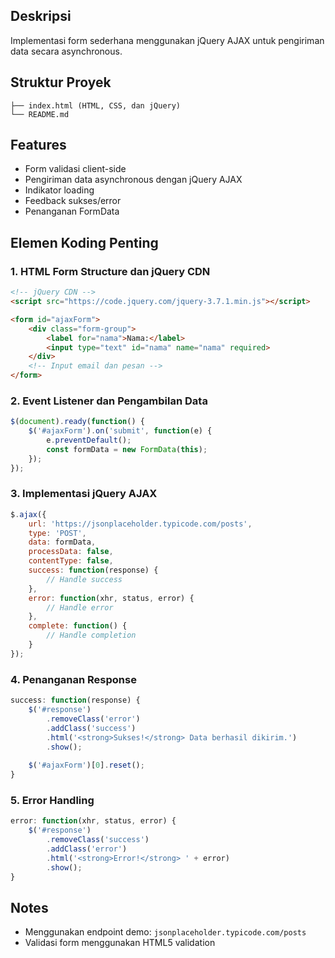 ## Deskripsi
Implementasi form sederhana menggunakan jQuery AJAX untuk pengiriman data secara asynchronous.

## Struktur Proyek
```text
├── index.html (HTML, CSS, dan jQuery)
└── README.md
```

## Features
- Form validasi client-side
- Pengiriman data asynchronous dengan jQuery AJAX
- Indikator loading
- Feedback sukses/error
- Penanganan FormData

## Elemen Koding Penting

### 1. HTML Form Structure dan jQuery CDN
```html
<!-- jQuery CDN -->
<script src="https://code.jquery.com/jquery-3.7.1.min.js"></script>

<form id="ajaxForm">
    <div class="form-group">
        <label for="nama">Nama:</label>
        <input type="text" id="nama" name="nama" required>
    </div>
    <!-- Input email dan pesan -->
</form>
```

### 2. Event Listener dan Pengambilan Data
```javascript
$(document).ready(function() {
    $('#ajaxForm').on('submit', function(e) {
        e.preventDefault();
        const formData = new FormData(this);
    });
});
```

### 3. Implementasi jQuery AJAX
```javascript
$.ajax({
    url: 'https://jsonplaceholder.typicode.com/posts',
    type: 'POST',
    data: formData,
    processData: false,
    contentType: false,
    success: function(response) {
        // Handle success
    },
    error: function(xhr, status, error) {
        // Handle error
    },
    complete: function() {
        // Handle completion
    }
});
```

### 4. Penanganan Response
```javascript
success: function(response) {
    $('#response')
        .removeClass('error')
        .addClass('success')
        .html('<strong>Sukses!</strong> Data berhasil dikirim.')
        .show();
    
    $('#ajaxForm')[0].reset();
}
```

### 5. Error Handling
```javascript
error: function(xhr, status, error) {
    $('#response')
        .removeClass('success')
        .addClass('error')
        .html('<strong>Error!</strong> ' + error)
        .show();
}
```


## Notes
- Menggunakan endpoint demo: `jsonplaceholder.typicode.com/posts`
- Validasi form menggunakan HTML5 validation

